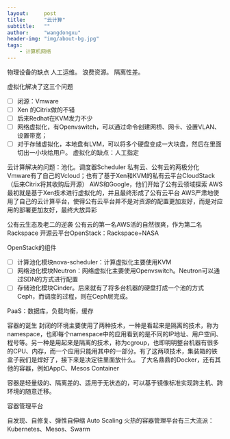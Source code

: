 ```yaml
---
layout:     post
title:      "云计算"
subtitle:   ""
author:     "wangdongxu"
header-img: "img/about-bg.jpg"
tags:
    - 计算机网络
---
```


物理设备的缺点
人工运维。
浪费资源。
隔离性差。

虚拟化解决了这三个问题
- [ ] 闭源：Vmware
- [ ] Xen 的Citrix做的不错
- [ ] 后来Redhat在KVM发力不少
- [ ] 网络虚拟化，有Openvswitch，可以通过命令创建网桥、网卡、设置VLAN、设置带宽；
- [ ] 对于存储虚拟化，本地盘有LVM，可以将多个硬盘变成一大块盘，然后在里面切出一小块给用户。
虚拟化的缺点：人工指定

云计算解决的问题：池化。调度器Scheduler
私有云、公有云的两极分化
Vmware有了自己的Vcloud；也有了基于Xen和KVM的私有云平台CloudStack（后来Citrix将其收购后开源）
AWS和Google，他们开始了公有云领域探索
AWS最初就是基于Xen技术进行虚拟化的，并且最终形成了公有云平台
AWS严肃地使用了自己的云计算平台，使得公有云平台并不是对资源的配置更加友好，而是对应用的部署更加友好，最终大放异彩

公有云生态及老二的逆袭
公有云的第一名AWS活的自然很爽，作为第二名Rackspace
开源云平台OpenStack：Rackspace+NASA


OpenStack的组件
- [ ] 计算池化模块nova-scheduler：计算虚拟化主要使用KVM
- [ ] 网络池化模块Neutron：网络虚拟化主要使用Openvswitch。Neutron可以通过SDN的方式进行配置
- [ ] 存储池化模块Cinder。后来就有了将多台机器的硬盘打成一个池的方式Ceph，而调度的过程，则在Ceph层完成。

PaaS：数据库，负载均衡，缓存

容器的诞生
封闭的环境主要使用了两种技术，一种是看起来是隔离的技术，称为namespace，也即每个namespace中的应用看到的是不同的IP地址、用户空间、程号等。另一种是用起来是隔离的技术，称为cgroup，也即明明整台机器有很多的CPU、内存，而一个应用只能用其中的一部分。有了这两项技术，集装箱的铁盒子我们是焊好了，接下来是决定往里面放什么。
了大名鼎鼎的Docker，还有其他的容器，例如AppC、Mesos Container

容器是轻量级的、隔离差的、适用于无状态的，可以基于镜像标准实现跨主机、跨环境的随意迁移。

容器管理平台

自发现、自修复、弹性自伸缩 Auto Scaling
火热的容器管理平台有三大流派：Kubernetes、Mesos、Swarm

